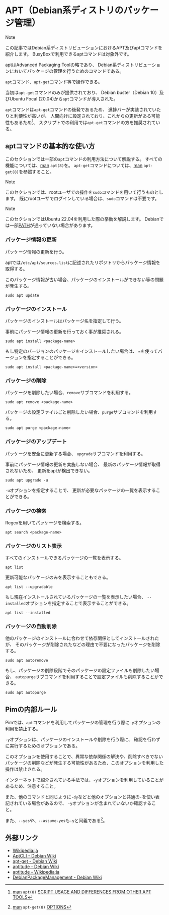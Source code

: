 # APT（Debian系ディストリのパッケージ管理）

> [!NOTE]
> この記事ではDebian系ディストリビューションにおけるAPT及びaptコマンドを紹介します。
> BusyBoxで利用できるaptコマンドは対象外です。

aptはAdvanced Packaging Toolの略であり、
Debian系ディストリビューションにおいてパッケージの管理を行うためのコマンドである。

`apt`コマンド、`apt-get`コマンド等で操作できる。

当初は`apt-get`コマンドのみが提供されており、
Debian buster（Debian 10）及びUbuntu Focal (20.04)から`apt`コマンドが導入された。

`apt`コマンドは`apt-get`コマンドの後発であるため、
進捗バーが実装されていたりと利便性が高いが、
人間向けに設定されており、これからの更新がある可能性もあるため[^1]、
スクリプトでの利用では`apt-get`コマンドの方を推奨されている。

## aptコマンドの基本的な使い方

このセクションでは一部の`apt`コマンドの利用方法について解説する。
すべての機能については、[man] `apt(8)`を。
`apt-get`コマンドについては、[man] `apt-get(8)`を参照すること。

> [!NOTE]
> このセクションでは、rootユーザでの操作を`sudo`コマンドを用いて行うものとします。
> 既にrootユーザでログインしている場合は、`sudo`コマンドは不要です。

> [!NOTE]
> このセクションではUbuntu 22.04を利用した際の挙動を解説します。
> Debianでは一部[PATH](../../../dictionary/it.md#path)が通っていない場合があります。

### パッケージ情報の更新

パッケージ情報の更新を行う。

aptでは`/etc/apt/sources.list`に記述されたリポジトリからパッケージ情報を取得する。

このパッケージ情報が古い場合、パッケージのインストールができない等の問題が発生する。

```shell
sudo apt update
```

### パッケージのインストール

パッケージのインストールはパッケージ名を指定して行う。

事前にパッケージ情報の更新を行っておく事が推奨される。

```shell
sudo apt install <package-name>
```

もし特定のバージョンのパッケージをインストールしたい場合は、
`=`を使ってバージョンを指定することができる。

```shell
sudo apt install <package-name>=<version>
```

### パッケージの削除

パッケージを削除したい場合、`remove`サブコマンドを利用する。

```shell
sudo apt remove <package-name>
```

パッケージの設定ファイルごと削除したい場合、`purge`サブコマンドを利用する。

```shell
sudo apt purge <package-name>
```

### パッケージのアップデート

パッケージを安全に更新する場合、
`upgrade`サブコマンドを利用する。

事前にパッケージ情報の更新を実施しない場合、
最新のパッケージ情報が取得されないため、
更新をaptが検出できない。

```shell
sudo apt upgrade -u
```

`-u`オプションを指定することで、
更新が必要なパッケージの一覧を表示することができる。

### パッケージの検索

Regexを用いてパッケージを検索する。

```shell
apt search <package-name>
```

### パッケージのリスト表示

すべてのインストールできるパッケージの一覧を表示する。

```shell
apt list
```

更新可能なパッケージのみを表示することもできる。

```shell
apt list --upgradable
```

もし現在インストールされているパッケージの一覧を表示したい場合、
`--installed`オプションを指定することで表示することができる。

```shell
apt list --installed
```

### パッケージの自動削除

他のパッケージのインストールに合わせて依存関係としてインストールされたが、
そのパッケージが削除されたなどの理由で不要になったパッケージを削除する。

```shell
sudo apt autoremove
```

もし、パッケージの削除段階でそのパッケージの設定ファイルも削除したい場合、
`autopurge`サブコマンドを利用することで設定ファイルも削除することができる。

```shell
sudo apt autopurge
```

## Pimの内部ルール

Pimでは、`apt`コマンドを利用してパッケージの管理を行う際に`-y`オプションの利用を禁止する。

`-y`オプションは、パッケージのインストールや削除を行う際に、
確認を行わずに実行するためのオプションである。

このオプションを使用することで、異常な依存関係の解決や、削除すべきでないパッケージの削除などが発生する可能性があるため、このオプションを利用した操作は禁止される。

インターネットで紹介されている手法では、`-y`オプションを利用していることがあるため、注意すること。

また、他のコマンドと同じように`-dy`などと他のオプションと共通の`-`を使い表記されている場合があるので、
`-y`オプションが含まれていないか確認すること。

また、`--yes`や、`--assume-yes`も`-y`と同義である[^2]。

## 外部リンク

- [Wikipedia:ja](https://ja.wikipedia.org/wiki/APT)
- [AptCLI - Debian Wiki](https://wiki.debian.org/AptCLI)
- [apt-get - Debian Wiki](https://wiki.debian.org/apt-get)
- [aptitude - Debian Wiki](https://wiki.debian.org/aptitude)
- [aptitude - Wikipedia:ja](https://ja.wikipedia.org/wiki/Aptitude)
- [DebianPackageManagement - Debian Wiki](https://wiki.debian.org/DebianPackageManagement)

[^1]: [man] `apt(8)` [SCRIPT USAGE AND DIFFERENCES FROM OTHER APT TOOLS](https://manpages.debian.org/bookworm/apt/apt.8.en.html#SCRIPT_USAGE_AND_DIFFERENCES_FROM_OTHER_APT_TOOLS)
[^2]: [man] `apt-get(8)` [OPTIONS](https://manpages.debian.org/bookworm/apt/apt-get.8.en.html#OPTIONS)

[man]: ../../manpage.md